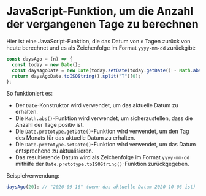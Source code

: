 # JavaScript-Funktion, um die Anzahl der vergangenen Tage zu berechnen

Hier ist eine JavaScript-Funktion, die das Datum von `n` Tagen zurück von heute berechnet und es als Zeichenfolge im Format `yyyy-mm-dd` zurückgibt:

```js
const daysAgo = (n) => {
  const today = new Date();
  const daysAgoDate = new Date(today.setDate(today.getDate() - Math.abs(n)));
  return daysAgoDate.toISOString().split("T")[0];
};
```

So funktioniert es:

- Der `Date`-Konstruktor wird verwendet, um das aktuelle Datum zu erhalten.
- Die `Math.abs()`-Funktion wird verwendet, um sicherzustellen, dass die Anzahl der Tage positiv ist.
- Die `Date.prototype.getDate()`-Funktion wird verwendet, um den Tag des Monats für das aktuelle Datum zu erhalten.
- Die `Date.prototype.setDate()`-Funktion wird verwendet, um das Datum entsprechend zu aktualisieren.
- Das resultierende Datum wird als Zeichenfolge im Format `yyyy-mm-dd` mithilfe der `Date.prototype.toISOString()`-Funktion zurückgegeben.

Beispielverwendung:

```js
daysAgo(20); // "2020-09-16" (wenn das aktuelle Datum 2020-10-06 ist)
```
